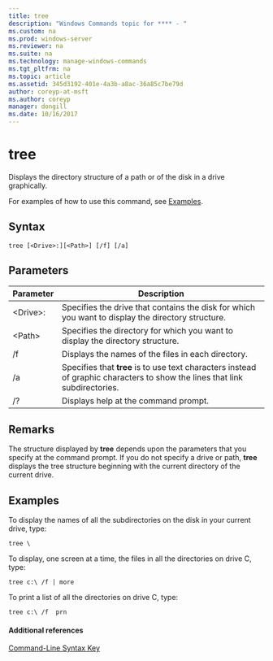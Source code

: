 ```yaml
---
title: tree
description: "Windows Commands topic for **** - "
ms.custom: na
ms.prod: windows-server
ms.reviewer: na
ms.suite: na
ms.technology: manage-windows-commands
ms.tgt_pltfrm: na
ms.topic: article
ms.assetid: 345d3192-401e-4a3b-a8ac-36a85c7be79d
author: coreyp-at-msft
ms.author: coreyp
manager: dongill
ms.date: 10/16/2017
---
```


# tree



Displays the directory structure of a path or of the disk in a drive graphically.

For examples of how to use this command, see [Examples](#BKMK_examples).

## Syntax

```
tree [<Drive>:][<Path>] [/f] [/a]
```

## Parameters

|Parameter|Description|
|---------|-----------|
|\<Drive>:|Specifies the drive that contains the disk for which you want to display the directory structure.|
|\<Path>|Specifies the directory for which you want to display the directory structure.|
|/f|Displays the names of the files in each directory.|
|/a|Specifies that **tree** is to use text characters instead of graphic characters to show the lines that link subdirectories.|
|/?|Displays help at the command prompt.|

## Remarks

The structure displayed by **tree** depends upon the parameters that you specify at the command prompt. If you do not specify a drive or path, **tree** displays the tree structure beginning with the current directory of the current drive.

## <a name="BKMK_examples"></a>Examples

To display the names of all the subdirectories on the disk in your current drive, type:
```
tree \
```
To display, one screen at a time, the files in all the directories on drive C, type:
```
tree c:\ /f | more 
```
To print a list of all the directories on drive C, type:
```
tree c:\ /f  prn 
```

#### Additional references

[Command-Line Syntax Key](command-line-syntax-key.md)